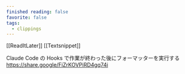 ```yaml
---
finished reading: false
favorite: false
tags:
  - clippings
---
```

[[ReadItLater]] [[Textsnippet]]

Claude Code の Hooks で作業が終わった後にフォーマッターを実行する https://share.google/FiZrKOVPiRD4gq74i